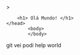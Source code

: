 <!DOCTYPE html>
<html lang="pt=br">> 
    <head>
    
        <h1> Olá Mundo! </h1>
    </head>
            <body>
            </body>
</html>

git vei podi
help world
